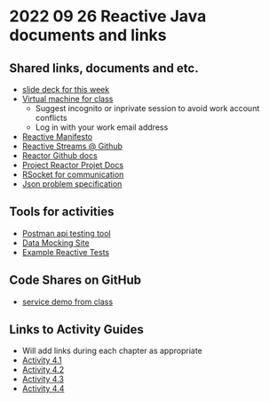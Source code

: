 # 2022 09 26 Reactive Java documents and links
## Shared links, documents and etc.
  - [slide deck for this week](https://courses.roitraining.com/474tli0921.zip)
  - [Virtual machine for class](https://rvc.roitraining.com/)
    - Suggest incognito or inprivate session to avoid work account conflicts
    - Log in with your work email address
  - [Reactive Manifesto](https://www.reactivemanifesto.org/)
  - [Reactive Streams @ Github](https://github.com/reactive-streams/reactive-streams-jvm)
  - [Reactor Github docs](https://github.com/reactor)
  - [Project Reactor Projet Docs](https://projectreactor.io/docs)
  - [RSocket for communication](https://rsocket.io/)
  - [Json problem specification](https://www.rfc-editor.org/rfc/rfc7807.html)

## Tools for activities

  - [Postman api testing tool](https://www.postman.com/downloads/)
  - [Data Mocking Site](https://mockaroo.com/)
  - [Example Reactive Tests](https://github.com/spring-projects/spring-framework/tree/main/spring-test/src/test/java/org/springframework/test/web/reactive/server/samples)
  
  
  ## Code Shares on GitHub
  
  - [service demo from class](https://github.com/beachedcoder/2022_09_26_reactive_demo.git)
  
  ## Links to Activity Guides
   - Will add links during each chapter as appropriate
  - [Activity 4.1](https://docs.google.com/document/d/15CrmqLYz7B38kLY_DR-M3S2KHm1q_mizsQHGjg62lYU/edit?usp=sharing)
  - [Activity 4.2](https://docs.google.com/document/d/12QCRmcaoO9iL56vkWUKGIBJOdIqZJUzk2FLfEr4uZ0Q/edit?usp=sharing)
  - [Activity 4.3](https://docs.google.com/document/d/1-CmXoELpukVfuNI7GulQHAh0wWXSCWYrYk9ytCMZLoA/edit?usp=sharing)
  - [Activity 4.4](https://docs.google.com/document/d/1IA9rdPcAqy7_tpV5WJqZIubLaDn-jZERjOKDu2robU0/edit?usp=sharing)
